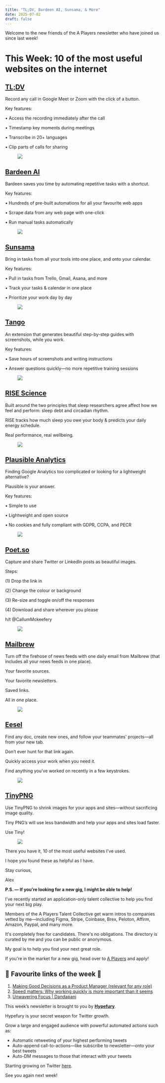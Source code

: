 ```yaml
---
title: "TL;DV, Bardeen AI, Sunsama, & More"
date: 2025-07-02
draft: false
---
```


<p id="">Welcome to the new friends of the A Players newsletter who have joined us since last week!</p><h1 id="">This Week: 10 of the most useful websites on the internet</h1><h2 id=""><a href="https://flight.beehiiv.net/v2/clicks/eyJhbGciOiJIUzI1NiIsInR5cCI6IkpXVCJ9.eyJ1cmwiOiJodHRwczovL3RsZHYuaW8vIiwicG9zdF9pZCI6IjllNzVmMDBlLTY0ODItNDFiZS1iYzk1LWZjNmZmYmZlYjNjMiIsInB1YmxpY2F0aW9uX2lkIjoiMTM3ZDVlODMtOTUwMy00ZGI3LWE4YzQtZjM0MTVjMjA1NWFlIiwidmlzaXRfdG9rZW4iOiI3Y2I3YjdlNS05MTI1LTQ0MmYtYjhiOC0yN2NkYzE1MmFkYmIiLCJpYXQiOjE2Nzg3MDU1NTUuMDI4LCJpc3MiOiJvcmNoaWQifQ.0wuW2zC9KNHdChGHNkJ7kD94hqWlLCVWP-c_Xt7yIjk" target="_blank" id="">TL;DV</a></h2><p id="">Record any call in Google Meet or Zoom with the click of a button.</p><p id="">Key features:</p><p id="">• Access the recording immediately after the call</p><p id="">• Timestamp key moments during meetings</p><p id="">• Transcribe in 20+ languages</p><p id="">• Clip parts of calls for sharing</p><figure class="w-richtext-figure-type-image w-richtext-align-center" data-rt-type="image" data-rt-align="center"><div><img src="https://d3e54v103j8qbb.cloudfront.net/img/image-placeholder.svg" id="" width="auto" height="auto" loading="auto"></div></figure><h2 id=""><a href="https://flight.beehiiv.net/v2/clicks/eyJhbGciOiJIUzI1NiIsInR5cCI6IkpXVCJ9.eyJ1cmwiOiJodHRwczovL3d3dy5iYXJkZWVuLmFpLyIsInBvc3RfaWQiOiI5ZTc1ZjAwZS02NDgyLTQxYmUtYmM5NS1mYzZmZmJmZWIzYzIiLCJwdWJsaWNhdGlvbl9pZCI6IjEzN2Q1ZTgzLTk1MDMtNGRiNy1hOGM0LWYzNDE1YzIwNTVhZSIsInZpc2l0X3Rva2VuIjoiN2NiN2I3ZTUtOTEyNS00NDJmLWI4YjgtMjdjZGMxNTJhZGJiIiwiaWF0IjoxNjc4NzA1NTU1LjAyOCwiaXNzIjoib3JjaGlkIn0.-kb-DjxxV4ZBCMfYEmRwbMyMfNHfiRpAYe2iL9v_ZVU" target="_blank" id="">Bardeen AI</a></h2><p id="">Bardeen saves you time by automating repetitive tasks with a shortcut.</p><p id="">Key features:</p><p id="">• Hundreds of pre-built automations for all your favourite web apps</p><p id="">• Scrape data from any web page with one-click</p><p id="">• Run manual tasks automatically</p><figure class="w-richtext-figure-type-image w-richtext-align-center" data-rt-type="image" data-rt-align="center"><div><img src="https://uploads-ssl.webflow.com/63fd511e232de229bfe66c52/640d54c6de41c8b9473d246f_ezgif.com-gif-maker.gif" id="" width="auto" height="auto" loading="auto"></div></figure><h2 id=""><a href="https://flight.beehiiv.net/v2/clicks/eyJhbGciOiJIUzI1NiIsInR5cCI6IkpXVCJ9.eyJ1cmwiOiJodHRwczovL3N1bnNhbWEuY29tLyIsInBvc3RfaWQiOiI5ZTc1ZjAwZS02NDgyLTQxYmUtYmM5NS1mYzZmZmJmZWIzYzIiLCJwdWJsaWNhdGlvbl9pZCI6IjEzN2Q1ZTgzLTk1MDMtNGRiNy1hOGM0LWYzNDE1YzIwNTVhZSIsInZpc2l0X3Rva2VuIjoiN2NiN2I3ZTUtOTEyNS00NDJmLWI4YjgtMjdjZGMxNTJhZGJiIiwiaWF0IjoxNjc4NzA1NTU1LjAyOCwiaXNzIjoib3JjaGlkIn0.JEExmyK6up5dGypSzQOqDdzokryZAv0giM4sJQkB7Fk" target="_blank" id="">Sunsama</a></h2><p id="">Bring in tasks from all your tools into one place, and onto your calendar.</p><p id="">Key features:</p><p id="">• Pull in tasks from Trello, Gmail, Asana, and more</p><p id="">• Track your tasks &amp; calendar in one place</p><p id="">• Prioritize your work day by day</p><figure class="w-richtext-figure-type-image w-richtext-align-center" data-rt-type="image" data-rt-align="center"><div><img src="https://d3e54v103j8qbb.cloudfront.net/img/image-placeholder.svg" id="" width="auto" height="auto" loading="auto"></div></figure><h2 id=""><a href="https://flight.beehiiv.net/v2/clicks/eyJhbGciOiJIUzI1NiIsInR5cCI6IkpXVCJ9.eyJ1cmwiOiJodHRwczovL3d3dy50YW5nby51cy8iLCJwb3N0X2lkIjoiOWU3NWYwMGUtNjQ4Mi00MWJlLWJjOTUtZmM2ZmZiZmViM2MyIiwicHVibGljYXRpb25faWQiOiIxMzdkNWU4My05NTAzLTRkYjctYThjNC1mMzQxNWMyMDU1YWUiLCJ2aXNpdF90b2tlbiI6IjdjYjdiN2U1LTkxMjUtNDQyZi1iOGI4LTI3Y2RjMTUyYWRiYiIsImlhdCI6MTY3ODcwNTU1NS4wMjgsImlzcyI6Im9yY2hpZCJ9.UtynL3WyMNNzG4NtyU1gjHtka92oR-jNVFRbqx3FQFk" target="_blank" id="">Tango</a></h2><p id="">An extension that generates beautiful step-by-step guides with screenshots, while you work.</p><p id="">Key features:</p><p id="">• Save hours of screenshots and writing instructions</p><p id="">• Answer questions quickly—no more repetitive training sessions</p><figure class="w-richtext-figure-type-image w-richtext-align-center" data-rt-type="image" data-rt-align="center"><div><img src="https://d3e54v103j8qbb.cloudfront.net/img/image-placeholder.svg" id="" width="auto" height="auto" loading="auto"></div></figure><h2 id=""><a href="https://flight.beehiiv.net/v2/clicks/eyJhbGciOiJIUzI1NiIsInR5cCI6IkpXVCJ9.eyJ1cmwiOiJodHRwczovL3d3dy5yaXNlc2NpZW5jZS5jb20vIiwicG9zdF9pZCI6IjllNzVmMDBlLTY0ODItNDFiZS1iYzk1LWZjNmZmYmZlYjNjMiIsInB1YmxpY2F0aW9uX2lkIjoiMTM3ZDVlODMtOTUwMy00ZGI3LWE4YzQtZjM0MTVjMjA1NWFlIiwidmlzaXRfdG9rZW4iOiI3Y2I3YjdlNS05MTI1LTQ0MmYtYjhiOC0yN2NkYzE1MmFkYmIiLCJpYXQiOjE2Nzg3MDU1NTUuMDI4LCJpc3MiOiJvcmNoaWQifQ.PqRkkod4rfipseue3_gFireBX9tln3jiCQ44bmRoepw" target="_blank" id="">RISE Science</a></h2><p id="">Built around the two principles that sleep researchers agree affect how we feel and perform: sleep debt and circadian rhythm.</p><p id="">RISE tracks how much sleep you owe your body &amp; predicts your daily energy schedule.</p><p id="">Real performance, real wellbeing.</p><figure class="w-richtext-figure-type-image w-richtext-align-center" data-rt-type="image" data-rt-align="center"><div><img src="https://uploads-ssl.webflow.com/63fd511e232de229bfe66c52/640d54c6de41c8e17a3d2470_rise.gif" id="" width="auto" height="auto" loading="auto"></div></figure><h2 id=""><a href="https://flight.beehiiv.net/v2/clicks/eyJhbGciOiJIUzI1NiIsInR5cCI6IkpXVCJ9.eyJ1cmwiOiJodHRwczovL3BsYXVzaWJsZS5pby8iLCJwb3N0X2lkIjoiOWU3NWYwMGUtNjQ4Mi00MWJlLWJjOTUtZmM2ZmZiZmViM2MyIiwicHVibGljYXRpb25faWQiOiIxMzdkNWU4My05NTAzLTRkYjctYThjNC1mMzQxNWMyMDU1YWUiLCJ2aXNpdF90b2tlbiI6IjdjYjdiN2U1LTkxMjUtNDQyZi1iOGI4LTI3Y2RjMTUyYWRiYiIsImlhdCI6MTY3ODcwNTU1NS4wMjgsImlzcyI6Im9yY2hpZCJ9.dOW0zGgaYhjAckHaO0QJvm4TV7feRcgtqCL0_2s4YoQ" target="_blank" id="">Plausible Analytics</a></h2><p id="">Finding Google Analytics too complicated or looking for a lightweight alternative?</p><p id="">Plausible is your answer.</p><p id="">Key features:</p><p id="">• Simple to use</p><p id="">• Lightweight and open source</p><p id="">• No cookies and fully compliant with GDPR, CCPA, and PECR</p><figure class="w-richtext-figure-type-image w-richtext-align-center" data-rt-type="image" data-rt-align="center"><div><img src="https://uploads-ssl.webflow.com/63fd511e232de229bfe66c52/640d54c6de41c8dafa3d2471_plausible.gif" id="" width="auto" height="auto" loading="auto"></div></figure><h2 id=""><a href="https://flight.beehiiv.net/v2/clicks/eyJhbGciOiJIUzI1NiIsInR5cCI6IkpXVCJ9.eyJ1cmwiOiJodHRwczovL3BvZXQuc28vIiwicG9zdF9pZCI6IjllNzVmMDBlLTY0ODItNDFiZS1iYzk1LWZjNmZmYmZlYjNjMiIsInB1YmxpY2F0aW9uX2lkIjoiMTM3ZDVlODMtOTUwMy00ZGI3LWE4YzQtZjM0MTVjMjA1NWFlIiwidmlzaXRfdG9rZW4iOiI3Y2I3YjdlNS05MTI1LTQ0MmYtYjhiOC0yN2NkYzE1MmFkYmIiLCJpYXQiOjE2Nzg3MDU1NTUuMDI4LCJpc3MiOiJvcmNoaWQifQ.WBXk_fEj-Vr__yS6fx-ccHiskx-HQd3-PGUxP7oi12M" target="_blank" id="">Poet.so</a></h2><p id="">Capture and share Twitter or LinkedIn posts as beautiful images.</p><p id="">Steps:</p><p id="">(1) Drop the link in</p><p id="">(2) Change the colour or background</p><p id="">(3) Re-size and toggle on/off the responses</p><p id="">(4) Download and share wherever you please</p><p id="">h/t @CallumMckeefery</p><figure class="w-richtext-figure-type-image w-richtext-align-center" data-rt-type="image" data-rt-align="center"><div><img src="https://uploads-ssl.webflow.com/63fd511e232de229bfe66c52/640d54c6de41c8aaaa3d244e_poet.gif" id="" width="auto" height="auto" loading="auto"></div></figure><h2 id=""><a href="https://flight.beehiiv.net/v2/clicks/eyJhbGciOiJIUzI1NiIsInR5cCI6IkpXVCJ9.eyJ1cmwiOiJodHRwczovL21haWxicmV3LmNvbS8iLCJwb3N0X2lkIjoiOWU3NWYwMGUtNjQ4Mi00MWJlLWJjOTUtZmM2ZmZiZmViM2MyIiwicHVibGljYXRpb25faWQiOiIxMzdkNWU4My05NTAzLTRkYjctYThjNC1mMzQxNWMyMDU1YWUiLCJ2aXNpdF90b2tlbiI6IjdjYjdiN2U1LTkxMjUtNDQyZi1iOGI4LTI3Y2RjMTUyYWRiYiIsImlhdCI6MTY3ODcwNTU1NS4wMjgsImlzcyI6Im9yY2hpZCJ9.AcC9mPH8NZKvN-WIkxfavhzL9691yfAMe8lQ96DAimA" target="_blank" id="">Mailbrew</a></h2><p id="">Turn off the firehose of news feeds with one daily email from Mailbrew (that includes all your news feeds in one place).</p><p id="">Your favorite sources.</p><p id="">Your favorite newsletters.</p><p id="">Saved links.</p><p id="">All in one place.</p><figure class="w-richtext-figure-type-image w-richtext-align-center" data-rt-type="image" data-rt-align="center"><div><img src="https://d3e54v103j8qbb.cloudfront.net/img/image-placeholder.svg" id="" width="auto" height="auto" loading="auto"></div></figure><h2 id=""><a href="https://flight.beehiiv.net/v2/clicks/eyJhbGciOiJIUzI1NiIsInR5cCI6IkpXVCJ9.eyJ1cmwiOiJodHRwczovL3d3dy5lZXNlbC5hcHAvIiwicG9zdF9pZCI6IjllNzVmMDBlLTY0ODItNDFiZS1iYzk1LWZjNmZmYmZlYjNjMiIsInB1YmxpY2F0aW9uX2lkIjoiMTM3ZDVlODMtOTUwMy00ZGI3LWE4YzQtZjM0MTVjMjA1NWFlIiwidmlzaXRfdG9rZW4iOiI3Y2I3YjdlNS05MTI1LTQ0MmYtYjhiOC0yN2NkYzE1MmFkYmIiLCJpYXQiOjE2Nzg3MDU1NTUuMDI4LCJpc3MiOiJvcmNoaWQifQ.UtGy0aDKZhSly4JfHJocOvzQUMkJeO0ajRgaGwf1Js4" target="_blank" id="">Eesel</a></h2><p id="">Find any doc, create new ones, and follow your teammates' projects—all from your new tab.</p><p id="">Don’t ever hunt for that link again.</p><p id="">Quickly access your work when you need it.</p><p id="">Find anything you’ve worked on recently in a few keystrokes.</p><figure class="w-richtext-figure-type-image w-richtext-align-center" data-rt-type="image" data-rt-align="center"><div><img src="https://d3e54v103j8qbb.cloudfront.net/img/image-placeholder.svg" id="" width="auto" height="auto" loading="auto"></div></figure><h2 id=""><a href="https://flight.beehiiv.net/v2/clicks/eyJhbGciOiJIUzI1NiIsInR5cCI6IkpXVCJ9.eyJ1cmwiOiJodHRwczovL3RpbnlwbmcuY29tLyIsInBvc3RfaWQiOiI5ZTc1ZjAwZS02NDgyLTQxYmUtYmM5NS1mYzZmZmJmZWIzYzIiLCJwdWJsaWNhdGlvbl9pZCI6IjEzN2Q1ZTgzLTk1MDMtNGRiNy1hOGM0LWYzNDE1YzIwNTVhZSIsInZpc2l0X3Rva2VuIjoiN2NiN2I3ZTUtOTEyNS00NDJmLWI4YjgtMjdjZGMxNTJhZGJiIiwiaWF0IjoxNjc4NzA1NTU1LjAyOCwiaXNzIjoib3JjaGlkIn0.W_CxhobowCyGzOz26b3MzIEJvO3ajoFx5DA2BmfslvU" target="_blank" id="">TinyPNG</a></h2><p id="">Use TinyPNG to shrink images for your apps and sites—without sacrificing image quality.</p><p id="">Tiny PNG’s will use less bandwidth and help your apps and sites load faster.</p><p id="">Use Tiny!</p><figure class="w-richtext-figure-type-image w-richtext-align-center" data-rt-type="image" data-rt-align="center"><div><img src="https://uploads-ssl.webflow.com/63fd511e232de229bfe66c52/640d54c6de41c8decc3d2476_TinyPNG__1_.gif" id="" width="auto" height="auto" loading="auto"></div></figure><p id="">There you have it, 10 of the most useful websites I've used.</p><p id="">I hope you found these as helpful as I have.</p><p id="">Stay curious,</p><p id="">Alex</p><p id=""><strong id="">P.S. — If you're looking for a new gig, I might be able to help!</strong></p><p id="">I've recently started an application-only talent collective to help you find your next big play. </p><p id="">Members of the A Players Talent Collective get warm intros to companies vetted by me—including Figma, Stripe, Coinbase, Brex, Peloton, Affirm, Amazon, Paypal, and many more. </p><p id="">It's completely free for candidates. There's no obligations. The directory is curated by me and you can be public or anonymous. &nbsp;</p><p id="">My goal is to help you find your next great role. &nbsp;</p><p id="">If you're in the market for a new gig, head over to <a href="https://flight.beehiiv.net/v2/clicks/eyJhbGciOiJIUzI1NiIsInR5cCI6IkpXVCJ9.eyJ1cmwiOiJodHRwczovL2FsZXhicm9nYW4ucGFsbGV0LmNvbS90YWxlbnQvd2VsY29tZT9yZWZlcnJhbD10cnVlIiwicG9zdF9pZCI6IjllNzVmMDBlLTY0ODItNDFiZS1iYzk1LWZjNmZmYmZlYjNjMiIsInB1YmxpY2F0aW9uX2lkIjoiMTM3ZDVlODMtOTUwMy00ZGI3LWE4YzQtZjM0MTVjMjA1NWFlIiwidmlzaXRfdG9rZW4iOiI3Y2I3YjdlNS05MTI1LTQ0MmYtYjhiOC0yN2NkYzE1MmFkYmIiLCJpYXQiOjE2Nzg3MDU1NTUuMDI4LCJpc3MiOiJvcmNoaWQifQ.MUzVijKMxnvBYs0TL-X9CRtKROV83BcBaj5dqhs4aYs" target="_blank" id="">A Players</a> and apply!</p><h2 id="">🔗 Favourite links of the week 🔗</h2><ol id=""><li id=""><a href="https://flight.beehiiv.net/v2/clicks/eyJhbGciOiJIUzI1NiIsInR5cCI6IkpXVCJ9.eyJ1cmwiOiJodHRwczovL2JsYWNrYm94b2ZwbS5jb20vbWFraW5nLWdvb2QtZGVjaXNpb25zLWFzLWEtcHJvZHVjdC1tYW5hZ2VyLWM2NmRkYWNjOWUyYiIsInBvc3RfaWQiOiI5ZTc1ZjAwZS02NDgyLTQxYmUtYmM5NS1mYzZmZmJmZWIzYzIiLCJwdWJsaWNhdGlvbl9pZCI6IjEzN2Q1ZTgzLTk1MDMtNGRiNy1hOGM0LWYzNDE1YzIwNTVhZSIsInZpc2l0X3Rva2VuIjoiN2NiN2I3ZTUtOTEyNS00NDJmLWI4YjgtMjdjZGMxNTJhZGJiIiwiaWF0IjoxNjc4NzA1NTU1LjAyOCwiaXNzIjoib3JjaGlkIn0.JrhY4zf0b6IQf556jNKFIN9y8oNS2p3hgbNQAWsk4lc" target="_blank" id="">Making Good Decisions as a Product Manager (relevant for any role)</a></li><li id=""><a href="https://flight.beehiiv.net/v2/clicks/eyJhbGciOiJIUzI1NiIsInR5cCI6IkpXVCJ9.eyJ1cmwiOiJodHRwOi8vanNvbWVycy5uZXQvYmxvZy9zcGVlZC1tYXR0ZXJzIiwicG9zdF9pZCI6IjllNzVmMDBlLTY0ODItNDFiZS1iYzk1LWZjNmZmYmZlYjNjMiIsInB1YmxpY2F0aW9uX2lkIjoiMTM3ZDVlODMtOTUwMy00ZGI3LWE4YzQtZjM0MTVjMjA1NWFlIiwidmlzaXRfdG9rZW4iOiI3Y2I3YjdlNS05MTI1LTQ0MmYtYjhiOC0yN2NkYzE1MmFkYmIiLCJpYXQiOjE2Nzg3MDU1NTUuMDI4LCJpc3MiOiJvcmNoaWQifQ.t1H7zL57LoN7ys_lN5t0KNAIqTiST7CL93lFU947_K4" target="_blank" id="">Speed matters: Why working quickly is more important than it seems</a></li><li id=""><a href="https://flight.beehiiv.net/v2/clicks/eyJhbGciOiJIUzI1NiIsInR5cCI6IkpXVCJ9.eyJ1cmwiOiJodHRwczovL3d3dy55b3V0dWJlLmNvbS93YXRjaD92PTRPMkpLXzk0ZzNZIiwicG9zdF9pZCI6IjllNzVmMDBlLTY0ODItNDFiZS1iYzk1LWZjNmZmYmZlYjNjMiIsInB1YmxpY2F0aW9uX2lkIjoiMTM3ZDVlODMtOTUwMy00ZGI3LWE4YzQtZjM0MTVjMjA1NWFlIiwidmlzaXRfdG9rZW4iOiI3Y2I3YjdlNS05MTI1LTQ0MmYtYjhiOC0yN2NkYzE1MmFkYmIiLCJpYXQiOjE2Nzg3MDU1NTUuMDI4LCJpc3MiOiJvcmNoaWQifQ.lU5m1F4KGERCM_tEAffMcYBj-XECdRhNmxgFLIAS_Fs" target="_blank" id="">Unwavering Focus | Dandapani</a></li></ol><p id="">This week’s newsletter is brought to you by <a href="https://flight.beehiiv.net/v2/clicks/eyJhbGciOiJIUzI1NiIsInR5cCI6IkpXVCJ9.eyJ1cmwiOiJodHRwczovL2h5cGVmdXJ5LmNvbS8_dmlhPWFsZXgtYnJvZ2FuMTYiLCJwb3N0X2lkIjoiOWU3NWYwMGUtNjQ4Mi00MWJlLWJjOTUtZmM2ZmZiZmViM2MyIiwicHVibGljYXRpb25faWQiOiIxMzdkNWU4My05NTAzLTRkYjctYThjNC1mMzQxNWMyMDU1YWUiLCJ2aXNpdF90b2tlbiI6IjdjYjdiN2U1LTkxMjUtNDQyZi1iOGI4LTI3Y2RjMTUyYWRiYiIsImlhdCI6MTY3ODcwNTU1NS4wMjksImlzcyI6Im9yY2hpZCJ9.pBdA6hKtQ4tRcEPLDn1NIVrbmZ8mMUfjZJQbwhXUC7g" target="_blank" id=""><strong id="">Hypefury</strong></a>.<br></p><p id="">Hypefury is your secret weapon for Twitter growth.</p><p id="">Grow a large and engaged audience with powerful automated actions such as:</p><ul id=""><li id="">Automatic retweeting of your highest performing tweets</li><li id="">Auto-append call-to-actions—like subscribe to newsletter—onto your best tweets</li><li id="">Auto-DM messages to those that interact with your tweets</li></ul><p id="">Starting growing on Twitter <a href="https://flight.beehiiv.net/v2/clicks/eyJhbGciOiJIUzI1NiIsInR5cCI6IkpXVCJ9.eyJ1cmwiOiJodHRwczovL2h5cGVmdXJ5LmNvbS8_dmlhPWFsZXgtYnJvZ2FuMTYiLCJwb3N0X2lkIjoiOWU3NWYwMGUtNjQ4Mi00MWJlLWJjOTUtZmM2ZmZiZmViM2MyIiwicHVibGljYXRpb25faWQiOiIxMzdkNWU4My05NTAzLTRkYjctYThjNC1mMzQxNWMyMDU1YWUiLCJ2aXNpdF90b2tlbiI6IjdjYjdiN2U1LTkxMjUtNDQyZi1iOGI4LTI3Y2RjMTUyYWRiYiIsImlhdCI6MTY3ODcwNTU1NS4wMjksImlzcyI6Im9yY2hpZCJ9.pBdA6hKtQ4tRcEPLDn1NIVrbmZ8mMUfjZJQbwhXUC7g" target="_blank" id="">here</a>. </p><p id="">See you again next week!</p><p>‍</p>